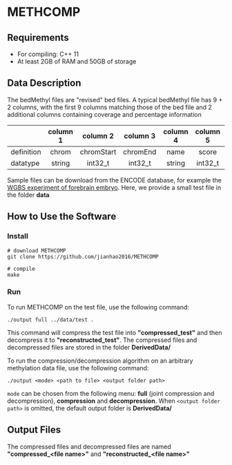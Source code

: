 # METHCOMP

## Requirements
  * For compiling: C++ 11
  * At least 2GB of RAM and 50GB of storage

## Data Description
The bedMethyl files are "revised" bed files. A typical bedMethyl file has 9 + 2 columns, with the first 9 columns matching those of the bed file and 2 additional columns containing coverage and percentage information

|          | column 1 | column 2 | column 3 | column 4 | column 5 | column 6 | column 7 | column 8 | column 9 | column 10 | column 11 |
| -------- |:--------:|:--------:|:--------:|:--------:|:--------:|:--------:|:--------:|:--------:|:--------:|:---------:|:---------:|
|definition|chrom     |chromStart|chromEnd  |name      |score     |strand    |thickStart|thickEnd  |itemRGB   |coverage   |percentage |
|datatype  |string    |int32_t   |int32_t   |string    |int32_t   |string    |int32_t   |int32_t   |string    |int32_t    |uint8_t    |

Sample files can be download from the ENCODE database, for example the [WGBS experiment of forebrain embryo](https://www.encodeproject.org/files/ENCFF369TZO/ "File summary for ENCFF369TZO (bed)"). Here, we provide a small test file in the folder **data**

## How to Use the Software
### Install
```
# download METHCOMP
git clone https://github.com/jianhao2016/METHCOMP

# compile
make
```
### Run
To run METHCOMP on the test file, use the following command:
<!-- First you need to compile the project and get the executable file `output`. After that in, Mac/Linux, open the terminal and type -->

`./output full ../data/test .`

This command will compress the test file into **"compressed_test"** and then decompress it to **"reconstructed_test"**. The compressed files and decompressed files are stored in the folder **DerivedData/**

To run the compression/decompression algorithm on an arbitrary methylation data file, use the following command:  

`./output <mode> <path to file> <output folder path>`  

`mode` can be chosen from the following menu: **full** (joint compression and decompression), **compression** and **decompression**. When `<output folder path>` is omitted, the default output folder is **DerivedData/**

## Output Files
The compressed files and decompressed files are named **"compressed_\<file name\>"** and **"reconstructed_\<file name\>"**
